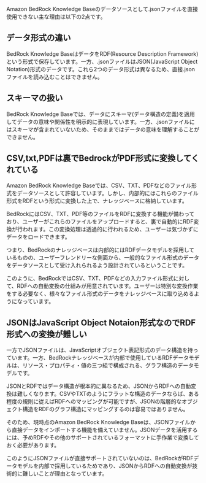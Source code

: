 Amazon BedRock Knowledge Baseのデータソースとして.jsonファイルを直接使用できない主な理由は以下の2点です。

## データ形式の違い
BedRock Knowledge BaseはデータをRDF(Resource Description Framework)という形式で保存しています。一方、.jsonファイルはJSON(JavaScript Object Notation)形式のデータです。これら2つのデータ形式は異なるため、直接.jsonファイルを読み込むことはできません。

## スキーマの扱い
BedRock Knowledge Baseでは、データにスキーマ(データ構造の定義)を適用してデータの意味や関係性を明示的に表現しています。一方、.jsonファイルにはスキーマが含まれていないため、そのままではデータの意味を理解することができません。

## CSV,txt,PDFは裏でBedrockがPDF形式に変換してくれている
Amazon BedRock Knowledge Baseでは、CSV、TXT、PDFなどのファイル形式をデータソースとして許容しています。しかし、内部的にはこれらのファイル形式をRDFという形式に変換した上で、ナレッジベースに格納しています。

BedRockにはCSV、TXT、PDF等のファイルをRDFに変換する機能が備わっており、ユーザーがこれらのファイルをアップロードすると、裏で自動的にRDF変換が行われます。この変換処理は透過的に行われるため、ユーザーは気づかずにデータをロードできます。

つまり、BedRockのナレッジベースは内部的にはRDFデータモデルを採用しているものの、ユーザーフレンドリーな側面から、一般的なファイル形式のデータをデータソースとして受け入れられるよう設計されているということです。

このように、BedRockではCSV、TXT、PDFなどの入力ファイル形式に対して、RDFへの自動変換の仕組みが用意されています。ユーザーは特別な変換作業をする必要なく、様々なファイル形式のデータをナレッジベースに取り込めるようになっています。

## JSONはJavaScript Object Notaion形式なのでRDF形式への変換が難しい
一方でJSONファイルは、JavaScriptオブジェクト表記形式のデータ構造を持っています。一方、BedRockナレッジベースが内部で使用しているRDFデータモデルは、リソース・プロパティ・値の三つ組で構成される、グラフ構造のデータモデルです。

JSONとRDFではデータ構造が根本的に異なるため、JSONからRDFへの自動変換は難しくなります。CSVやTXTのようにフラットな構造のデータならば、ある程度の規則に従えばRDFへのマッピングが可能ですが、JSONの階層的なオブジェクト構造をRDFのグラフ構造にマッピングするのは容易ではありません。

そのため、現時点のAmazon BedRock Knowledge Baseは、JSONファイルから直接データをインポートする機能を備えていません。JSONデータを活用するには、予めRDFやその他のサポートされているフォーマットに手作業で変換しておく必要があります。

このようにJSONファイルが直接サポートされていないのは、BedRockがRDFデータモデルを内部で採用しているためであり、JSONからRDFへの自動変換が技術的に難しいことが理由となっています。